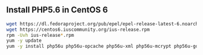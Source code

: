 Install PHP5.6 in CentOS 6
--------------------------
```bash
wget https://dl.fedoraproject.org/pub/epel/epel-release-latest-6.noarch.rpm
wget https://centos6.iuscommunity.org/ius-release.rpm
rpm -Uvh ius-release*.rpm
yum -y update
yum -y install php56u php56u-opcache php56u-xml php56u-mcrypt php56u-gd php56u-devel php56u-mysql php56u-intl php56u-mbstring php56u-bcmath php56u-soap
```
